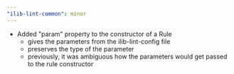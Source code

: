 ```yaml
---
"ilib-lint-common": minor
---
```


- Added "param" property to the constructor of a Rule
  - gives the parameters from the ilib-lint-config file
  - preserves the type of the parameter
  - previously, it was ambiguous how the parameters
    would get passed to the rule constructor
